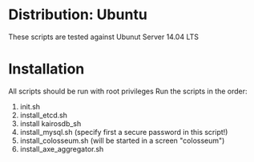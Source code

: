 # Distribution: Ubuntu

These scripts are tested against Ubunut Server 14.04 LTS

# Installation
All scripts should be run with root privileges
Run the scripts in the order:

1. init.sh
2. install_etcd.sh
3. install kairosdb_sh
4. install_mysql.sh (specify first a secure password in this script!)
5. install_colosseum.sh (will be started in a screen "colosseum")
6. install_axe_aggregator.sh

